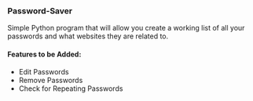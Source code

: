 ### Password-Saver
Simple Python program that will allow you create a working list of all your passwords and what websites they are related to.

#### Features to be Added:
- Edit Passwords
- Remove Passwords
- Check for Repeating Passwords
 
